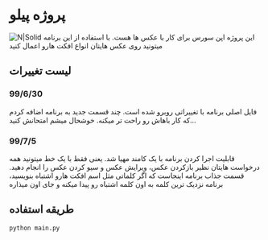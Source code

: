 # پروژه پیلو
![N|Solid](https://repository-images.githubusercontent.com/5171600/28cb0300-7e53-11ea-86e8-ba321370c31a)
این پروژه اپن سورس برای کار با عکس ها هست. با استفاده از این برنامه میتونید روی عکس هایتان انواع افکت هارو اعمال کنید
## لیست تغییرات
### 99/6/30
فایل اصلی برنامه با تغییراتی روبرو شده است.
چند قسمت جدید به برنامه اضافه کردم که کار باهاش رو راحت تر میکنه.
خوشحال میشم امتحانش کنید...

### 99/7/5
قابلیت اجرا کردن برنامه با یک کامند مهیا شد.
یعنی فقط با یک خط میتونید همه درخواست هایتان نظیر بازکردن عکس، ویرایش عکس و سیو کردن عکس را انجام دهید.
قسمت جذاب برنامه اینجاست که اگر کلماتی مثل اسم افکت هارو اشتباه بنویسید، برنامه نزدیک ترین کلمه به اون کلمه اشتباه رو پیدا میکنه و جای اون میذاره


## طریقه استفاده
```
python main.py
```
